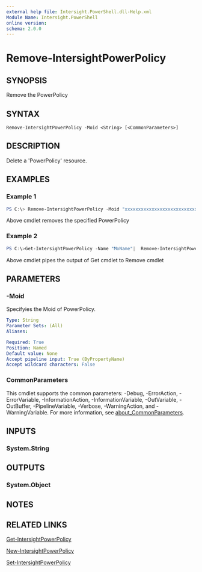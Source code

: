 ```yaml
---
external help file: Intersight.PowerShell.dll-Help.xml
Module Name: Intersight.PowerShell
online version:
schema: 2.0.0
---
```


# Remove-IntersightPowerPolicy

## SYNOPSIS
Remove the PowerPolicy

## SYNTAX

```
Remove-IntersightPowerPolicy -Moid <String> [<CommonParameters>]
```

## DESCRIPTION
Delete a &apos;PowerPolicy&apos; resource.

## EXAMPLES

### Example 1
```powershell
PS C:\> Remove-IntersightPowerPolicy -Moid "xxxxxxxxxxxxxxxxxxxxxxxxxxx"
```
Above cmdlet removes the specified PowerPolicy 

### Example 2
```powershell
PS C:\>Get-IntersightPowerPolicy -Name "MoName"|  Remove-IntersightPowerPolicy
```
Above cmdlet pipes the output of Get cmdlet to Remove cmdlet

## PARAMETERS

### -Moid
Specifyies the Moid of PowerPolicy.

```yaml
Type: String
Parameter Sets: (All)
Aliases:

Required: True
Position: Named
Default value: None
Accept pipeline input: True (ByPropertyName)
Accept wildcard characters: False
```

### CommonParameters
This cmdlet supports the common parameters: -Debug, -ErrorAction, -ErrorVariable, -InformationAction, -InformationVariable, -OutVariable, -OutBuffer, -PipelineVariable, -Verbose, -WarningAction, and -WarningVariable. For more information, see [about_CommonParameters](http://go.microsoft.com/fwlink/?LinkID=113216).

## INPUTS

### System.String

## OUTPUTS

### System.Object
## NOTES

## RELATED LINKS

[Get-IntersightPowerPolicy](./Get-IntersightPowerPolicy.md)

[New-IntersightPowerPolicy](./New-IntersightPowerPolicy.md)

[Set-IntersightPowerPolicy](./Set-IntersightPowerPolicy.md)

